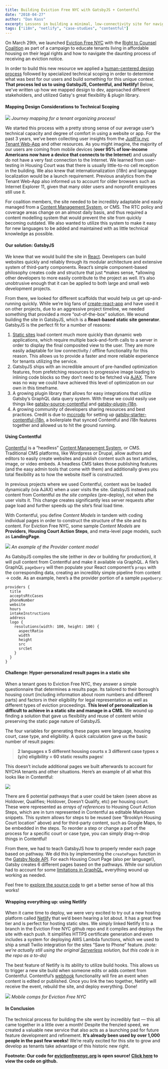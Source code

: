 ```yaml
---
title: Building Eviction Free NYC with GatsbyJS + Contentful
date: "2018-04-27"
author: "Dan Kass"
excerpt: Lessons in building a minimal, low-connectivity site for navigating a daunting legal process.
tags: ["i18n", "netlify", "case-studies", "contentful"]
---
```


On March 29th, we launched [Eviction Free NYC](http://www.evictionfreenyc.org/) with the [Right to Counsel Coalition](https://www.righttocounselnyc.org/) as part of a campaign to educate tenants living in affordable housing on their legal rights and how to navigate the daunting process of receiving an eviction notice.

In order to build this new resource we applied a [human-centered design process](https://medium.com/@JustFixNYC/co-designing-eviction-free-nyc-b54570c69153) followed by specialized technical scoping in order to determine what was best for our users and build something for this unique context. **That process led us to using GatsbyJS, Contentful, and Netlify!** Below, we've written up how we mapped design to dev, approached different stakeholders, and utilized Gatsy's great flexibility & plugin library.


#### **Mapping Design Considerations to Technical Scoping**

![](https://cdn-images-1.medium.com/max/1600/1*4dtcfYSFly3XEj5POT-jgQ.jpeg)
*Journey mapping for a tenant organizing process!*

We started this process with a pretty strong sense of our average user’s
technical capacity and degree of comfort in using a website or app. For the past
3 years, we’ve been collecting user insights from the [JustFix.nyc Tenant
Web-App](https://www.justfix.nyc/) and other resources. As you might imagine,
the majority of our users are coming from mobile devices (**over 95% of
low-income Americans now have a device that connects to the Internet**) and
usually do not have a very fast connection to the Internet. We learned from
user-testing in Housing Court was that there is usually little-to-no cell
reception in the building. We also knew that internationalization (i18n) and
language localization would be a launch requirement. Previous analytics from the
Tenant Web-App also informed us to account for older browsers such as Internet
Explorer 11, given that many older users and nonprofit employees still use it.

For coalition members, the site needed to be incredibly adaptable and easily
managed from a [Content Management
System](https://en.wikipedia.org/wiki/Content_management_system), or CMS. The
RTC policy and coverage areas change on an almost daily basis, and thus required
a content modelling system that would prevent the site from quickly becoming
outdated. We also wanted to utilize this system to make it easy for new
languages to be added and maintained with as little technical knowledge as
possible.

#### **Our solution: GatsbyJS**

We knew that we would build the site in [React](https://reactjs.org/).
Developers can build websites quickly and reliably through its modular
architecture and extensive system of third-party components. React’s simple
component-based philosophy creates code and structure that just *makes sense,
*allowing other developers to more easily contribute to the project as well.
It’s also unobtrusive enough that it can be applied to both large and small web
development projects.

From there, we looked for different scaffolds that would help us get
up-and-running quickly. While we’re big fans of
[create-react-app](https://github.com/facebook/create-react-app) and have used
it on other projects, due to an aggressive project timeline, we needed something
that provided a more “out-of-the-box” solution. We wound building the site in
GatsbyJS, which is a **React-based static site generator**. GatsbyJS is the
perfect fit for a number of reasons:

1.  [Static sites](https://en.wikipedia.org/wiki/Static_web_page) load content much
more quickly than dynamic web applications, which require multiple
back-and-forth calls to a server in order to display the final composited view
to the user. They are more easily adaptable for low connectivity / offline
functionality for this reason. This allows us to provide a faster and more
reliable experience for tenants utilizing the service.
1.  GatsbyJS ships with an incredible amount of pre-handled optimization features,
from prefetching resources to progressive image loading to inlining code blocks
so they don’t need to be fetched via
[AJAX](https://en.wikipedia.org/wiki/Ajax_(programming)). There was no way we
could have achieved this level of optimization on our own in this timeframe.
1.  A growing plugin library that allows for easy integrations that utilize Gatsby’s
GraphQL data query system. With these we could easily use things like
[gatsby-source-contentful](https://www.gatsbyjs.org/packages/gatsby-source-contentful/?=conten)
and [gatsby-plugin-i18n](https://github.com/angeloocana/gatsby-plugin-i18n).
1.  A growing community of developers sharing resources and best practices. Credit
is due to [mccrodp](https://github.com/mccrodp) for setting up
[gatsby-starter-contentful-i18n](https://github.com/mccrodp/gatsby-starter-contentful-i18n),
a boilerplate that synced Contentful and i18n features together and allowed us
to hit the ground running.

#### **Using Contentful**

[Contentful](https://www.contentful.com/) is a “headless” [Content Management
System](https://en.wikipedia.org/wiki/Content_management_system), or CMS.
Traditional CMS platforms, like Wordpress or Drupal, allow authors and editors
to easily create websites and publish content such as text articles, image, or
video embeds. A headless CMS takes those publishing features (and the easy admin
tools that come with them) and additionally gives you total flexibility as to
how the website itself is constructed.

In previous projects where we used Contentful, content was be loaded dynamically
(via AJAX) when a user visits the site. GatsbyJS instead pulls content from
Contentful *as the site compiles* (pre-deploy), not when the user visits it.
This change creates significantly less server requests after page load and
further speeds up the site’s final load time.

With Contentful, you define *Content Models* in tandem with coding individual
pages in order to construct the structure of the site and its content. For
Eviction Free NYC, some sample *Content Models* are **Providers**, **Housing
Court Action Steps**, and meta-level page models, such as **LandingPage**.

![](https://cdn-images-1.medium.com/max/2000/0*2c9UahyFkl1eQI7n.)
*An example of the Provider content model*

As GatsbyJS compiles the site (either in dev or building for production), it
will pull content from Contentful and make it available via GraphQL. A file’s
GraphQL `pageQuery` will then populate your React component’s `props` with the
corresponding data, creating an incredibly simple pipeline from content → code.
As an example, here’s a the provider portion of a sample `pageQuery`:

    providers {
      title
      acceptsRtcCases
      phoneNumber
      website
      hours
      intakeInstructions
      address
      logo {
        resolutions(width: 100, height: 100) {
          aspectRatio
          width
          height
          src
          srcSet
        }
      }
    }

#### **Challenge: Hyper-personalized result pages in a static site**

When a tenant goes to Eviction Free NYC, they answer a simple questionnaire that
determines a results page. Its tailored to their borough’s housing court
(including information about room numbers and different parts) and factors in
their eligibility for legal representation as well as different types of
eviction proceedings. **This level of personalization is difficult to achieve in
a static site and manage in a CMS.** We wound up finding a solution that gave us
flexibility and reuse of content while preserving the static page nature of
GatsbyJS.

The four variables for generating these pages were language, housing court, case
type, and eligibility. A quick calculation gave us the basic number of result
pages:

> **2 languages x 5 different housing courts x 3 different case types x (y/n)
> eligibility = 60 static results pages**!

This doesn’t include additional pages we built afterwards to account for NYCHA
tenants and other situations. Here’s an example of all what this looks like in
Contentful:

![](https://cdn-images-1.medium.com/max/1600/0*KTLd5tuKs82l9II8.)

There are 6 potential pathways that a user could be taken (seen above as
Holdover, Qualifies; Holdover, Doesn’t Qualify, etc) per housing court. These
were represented as *arrays of references* to Housing Court Action Steps, which
are in turn represented in Contentful as editable Markdown snippets. This system
allows for steps to be reused (see “Brooklyn Housing Court location” above) and for
third-party content, such as Google Maps, to be embedded in the steps. To
reorder a step or change a part of the process for a specific court or case
type, you can simply drag-n-drop things in Contentful!

From there, we had to teach GatsbyJS how to properly render each page based on
pathway. We did this by implementing the `createPages` function in the [Gatsby
Node API](https://www.gatsbyjs.org/docs/node-apis/). For each Housing Court Page
(also per language!), Gatsby creates 6 different pages based on the pathways.
While our solution had to account for some [limitations in
GraphQL](https://github.com/facebook/graphql/issues/414), everything wound up
working as needed.

Feel free to [explore the source
code](https://github.com/JustFixNYC/eviction-free-nyc) to get a better sense of
how all this works!


#### **Wrapping everything up: using Netlify**

When it came time to deploy, we were very excited to try out a new hosting
platform called [Netlify](https://www.netlify.com/) that we’d been hearing a lot
about. It has a great free tier and is perfect for hosting static sites. We
simply linked Netlify it to a branch in the Eviction Free NYC github repo and it
compiles and deploys the site with each push. It simplifies HTTPS certificate
generation and even includes a system for deploying AWS Lambda functions, which
we used to ship a small Twilio integration for the sites “Save to Phone”
feature. *(note: we’re actually still using the original
*[Serverless](https://serverless.com/)* solution, but this code is in the repo
as a to-do)*

The best feature of Netlify is its ability to utilize build hooks. This allows
us to trigger a new site build when someone edits or adds content from
Contentful. Contentful’s [webhook](https://en.wikipedia.org/wiki/Webhook)
functionality will fire an event when content is edited or published. Once you
link the two together, Netlify will receive the event, rebuild the site, and
deploy everything. Done!

![](https://cdn-images-1.medium.com/max/1600/1*_dnGiqDFzdi629lLbsSk2Q.png)
*Mobile comps for Eviction Free NYC*

#### In Conclusion

The technical process for building the site went by incredibly fast — this all
came together in a little over a month! Despite the frenzied speed, we created a
valuable new service that also acts as a launching pad for future feature
development and refinement. **It’s already been used by over 1,000 people in the
past few weeks!** We’re really excited for this site to grow and develop as
tenants take advantage of this historic new right.

**Footnote: Our code for [evictionfreenyc.org](http://www.evictionfreenyc.org/) is
open source! [Click
here](https://github.com/JustFixNYC/eviction-free-nyc) to view the code on
github.**
